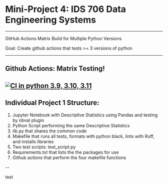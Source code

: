 # Mini-Project 4: IDS 706 Data Engineering Systems
---
GitHub Actions Matrix Build for Multiple Python Versions

Goal:
Create github actions that tests >= 3 versions of python

---
## Github Actions: Matrix Testing!

[![CI in python 3.9, 3.10, 3.11](https://github.com/Lgrella/LG-MiniProject4/actions/workflows/ci.yml/badge.svg)](https://github.com/Lgrella/LG-MiniProject4/actions/workflows/ci.yml)
---

## Individual Project 1 Structure:

1. Jupyter Notebook with Descriptive Statistics using Pandas and testing by nbval plugin
2. Python Script performing the same Descriptive Statistics
3. lib.py that shares the common code
4. Makefile that runs all tests, formats with python black, lints with Ruff, and installs libraries
5. Two test scripts: test_script.py
6. Requirements.txt that lists the the packages for use
7. Github actions that perform the four makefile functions

--

test
